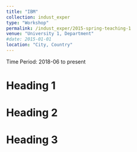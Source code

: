 ```yaml
---
title: "IBM"
collection: indust_exper
type: "Workshop"
permalink: /indust_exper/2015-spring-teaching-1
venue: "University 1, Department"
#date: 2015-01-01
location: "City, Country"
---
```


Time Period: 2018-06 to present

Heading 1
======

Heading 2
======

Heading 3
======
